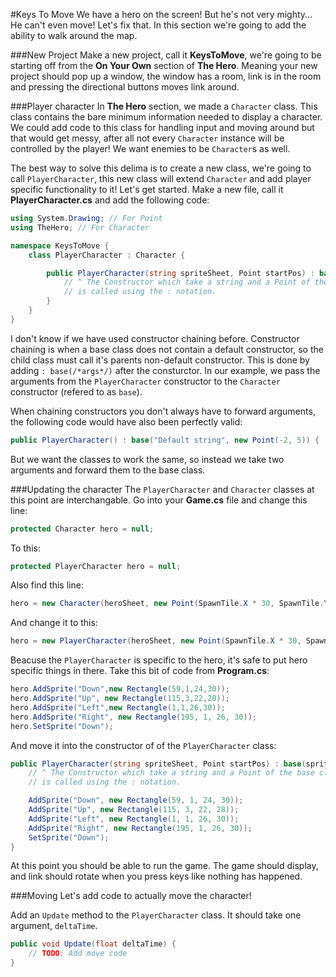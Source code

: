 #Keys To Move
We have a hero on the screen! But he's not very mighty... He can't even move! Let's fix that. In this section we're going to add the ability to walk around the map.

###New Project
Make a new project, call it **KeysToMove**, we're going to be starting off from the **On Your Own** section of **The Hero**. Meaning your new project should pop up a window, the window has a room, link is in the room and pressing the directional buttons moves link around.

###Player character
In **The Hero** section, we made a ```Character``` class. This class contains the bare minimum information needed to display a character. We could add code to this class for handling input and moving around but that would get messy, after all not every ```Character``` instance will be controlled by the player! We want enemies to be ```Character```s as well.

The best way to solve this delima is to create a new class, we're going to call ```PlayerCharacter```, this new class will extend ```Character``` and add player specific functionality to it! Let's get started. Make a new file, call it **PlayerCharacter.cs** and add the following code:

```cs
using System.Drawing; // For Point
using TheHero; // For Character

namespace KeysToMove {
    class PlayerCharacter : Character {

        public PlayerCharacter(string spriteSheet, Point startPos) : base(spriteSheet, startPos) { 
            // ^ The Constructor which take a string and a Point of the base class (Character)
            // is called using the : notation.
        }
    }
}
```

I don't know if we have used constructor chaining before. Constructor chaining is when a base class does not contain a default constructor, so the child class must call it's parents non-default constructor. This is done by adding ```: base(/*args*/)``` after the consturctor. In our example, we pass the arguments from the ```PlayerCharacter``` constructor to the ```Character``` constructor (refered to as ```base```). 

When chaining constructors you don't always have to forward arguments, the following code would have also been perfectly valid:

```cs
public PlayerCharacter() : base("Default string", new Point(-2, 5)) { 
```

But we want the classes to work the same, so instead we take two arguments and forward them to the base class.

###Updating the character
The ```PlayerCharacter``` and ```Character``` classes at this point are interchangable. Go into your **Game.cs** file and change this line:

```cs
protected Character hero = null;
```

To this:

```cs
protected PlayerCharacter hero = null;
```

Also find this line:

```cs
hero = new Character(heroSheet, new Point(SpawnTile.X * 30, SpawnTile.Y * 30));
```

And change it to this:

```cs
hero = new PlayerCharacter(heroSheet, new Point(SpawnTile.X * 30, SpawnTile.Y * 30));
```

Beacuse the ```PlayerCharacter``` is specific to the hero,  it's safe to put hero specific things in there. Take this bit of code from **Program.cs**:

```cs
hero.AddSprite("Down",new Rectangle(59,1,24,30));
hero.AddSprite("Up", new Rectangle(115,3,22,28));
hero.AddSprite("Left",new Rectangle(1,1,26,30));
hero.AddSprite("Right", new Rectangle(195, 1, 26, 30));
hero.SetSprite("Down");
```

And move it into the constructor of of the ```PlayerCharacter``` class:

```cs
public PlayerCharacter(string spriteSheet, Point startPos) : base(spriteSheet, startPos) {
    // ^ The Constructor which take a string and a Point of the base class (Character)
    // is called using the : notation.

    AddSprite("Down", new Rectangle(59, 1, 24, 30));
    AddSprite("Up", new Rectangle(115, 3, 22, 28));
    AddSprite("Left", new Rectangle(1, 1, 26, 30));
    AddSprite("Right", new Rectangle(195, 1, 26, 30));
    SetSprite("Down");
}
```

At this point you should be able to run the game. The game should display, and link should rotate when you press keys like nothing has happened.

###Moving
Let's add code to actually move the character!



Add an ```Update``` method to the ```PlayerCharacter``` class. It should take one argument, ```deltaTime```.

```cs
public void Update(float deltaTime) {
    // TODO: Add move code
}
```